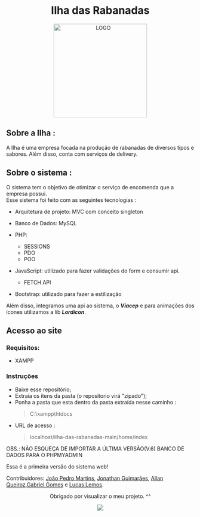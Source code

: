  <div align="center"><h1>Ilha das Rabanadas</h1></div>

<div align="center"><img  alt="LOGO" width="250" height="250" src="https://raw.githubusercontent.com/JonathanGuimarae3s/ilha-das-rabanadas/main/public/imgs/img/logo-footer.webp" /></div>

## Sobre a Ilha :

A Ilha é uma empresa focada na produção de rabanadas de diversos tipos e sabores. Além disso, conta com serviços de delivery.

## Sobre o sistema : 
O sistema tem o objetivo de otimizar o serviço de encomenda que a empresa possui.
<br>
Esse sistema foi feito com as seguintes tecnologias :

- Arquitetura de projeto: MVC com conceito singleton
- Banco de Dados: MySQL
- PHP:
    - SESSIONS
    - PDO
    - POO
- JavaScript: utilizado para fazer validações do form e consumir api.
    -   FETCH API

- Bootstrap: utilizado para fazer a estilização 

Além disso, integramos uma api ao sistema, o ***Viacep*** e para animações dos ícones utilizamos a lib ***Lordicon***.

## Acesso ao site 
### Requisitos:
- XAMPP
### Instruções
- Baixe esse repositório;
- Extraia os itens da pasta (o repositorio virá "zipado");
-  Ponha a pasta que esta dentro da pasta extraída nesse caminho :
     > C:\xampp\htdocs  
- URL de acesso :
    > localhost/ilha-das-rabanadas-main/home/index


OBS.: NÃO ESQUEÇA DE IMPORTAR A ÚLTIMA VERSÃO(V.6) BANCO DE DADOS PARA O PHPMYADMIN 



Essa é a primeira versão do sistema web!



Contribuidores: [João Pedro Martins](https://github.com/JoaoPedroCd), [Jonathan Guimarães](https://github.com/JonathanGuimarae3s), [Allan Queiroz](https://github.com/AllanQrz),[Gabriel Gomes](https://github.com/Gabriel-Yuki) e [Lucas Lemos](https://github.com/lucasks1).


<div align = 'center'>
  <p>Obrigado por visualizar o meu projeto. ^^</p>
<img src="https://c.tenor.com/EJ1C6RDW3YoAAAAM/kakashi-bye-bye-anime.gif">
</div>



